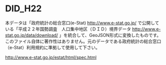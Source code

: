 # DID_H22

本データは「政府統計の総合窓口(e-Stat) http://www.e-stat.go.jp/ で公開している「平成２２年国勢調査　人口集中地区（ＤＩＤ）境界データ http://www.e-stat.go.jp/data/download/ 」を統合して、GeoJSON形式に変換したものです。  
このファイル自体に著作性はありません。元のデータである政府統計の総合窓口（e-Stat）利用規約に準拠して使用して下さい。

http://www.e-stat.go.jp/estat/html/spec.html
